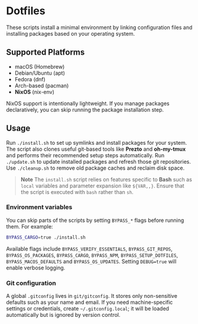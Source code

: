# Dotfiles

These scripts install a minimal environment by linking configuration files and installing packages based on your operating system.

## Supported Platforms

- macOS (Homebrew)
- Debian/Ubuntu (apt)
- Fedora (dnf)
- Arch-based (pacman)
- **NixOS** (nix-env)

NixOS support is intentionally lightweight. If you manage packages declaratively, you can skip running the package installation step.

## Usage

Run `./install.sh` to set up symlinks and install packages for your system. The
script also clones useful git-based tools like **Prezto** and **oh-my-tmux** and
performs their recommended setup steps automatically. Run `./update.sh` to
update installed packages and refresh those git repositories. Use `./cleanup.sh`
to remove old package caches and reclaim disk space.

> **Note**
> The `install.sh` script relies on features specific to **Bash** such as
> `local` variables and parameter expansion like `${VAR,,}`. Ensure that the
> script is executed with `bash` rather than `sh`.

### Environment variables

You can skip parts of the scripts by setting `BYPASS_*` flags before running
them. For example:

```sh
BYPASS_CARGO=true ./install.sh
```

Available flags include `BYPASS_VERIFY_ESSENTIALS`, `BYPASS_GIT_REPOS`,
`BYPASS_OS_PACKAGES`, `BYPASS_CARGO`, `BYPASS_NPM`, `BYPASS_SETUP_DOTFILES`,
`BYPASS_MACOS_DEFAULTS` and `BYPASS_OS_UPDATES`. Setting `DEBUG=true` will
enable verbose logging.

### Git configuration

A global `.gitconfig` lives in `git/gitconfig`. It stores only non-sensitive
defaults such as your name and email. If you need machine-specific settings or
credentials, create `~/.gitconfig.local`; it will be loaded automatically but is
ignored by version control.


